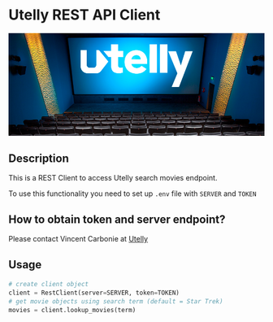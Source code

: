 # Utelly REST API Client

<img src="https://raw.githubusercontent.com/matacoder/matacoder/main/utelly.png">

## Description

This is a REST Client to access Utelly search movies endpoint.

To use this functionality you need to set up `.env` file with `SERVER` and `TOKEN`

## How to obtain token and server endpoint?

Please contact Vincent Carbonie at [Utelly](https://utelly.com)

## Usage

```python
# create client object
client = RestClient(server=SERVER, token=TOKEN)
# get movie objects using search term (default = Star Trek)
movies = client.lookup_movies(term)
```